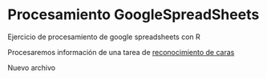 # Procesamiento GoogleSpreadSheets

Ejercicio de procesamiento de google spreadsheets con R

Procesaremos información de una tarea de [reconocimiento de caras](https://openpsychometrics.org/_rawdata/)


Nuevo archivo

